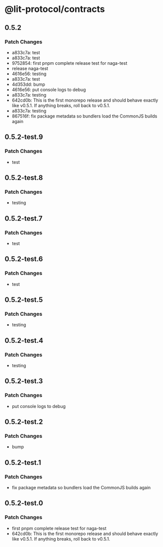 # @lit-protocol/contracts

## 0.5.2

### Patch Changes

- a833c7a: test
- a833c7a: test
- 9752854: first pnpm complete release test for naga-test
- release naga-test
- 4616e56: testing
- a833c7a: test
- 4d353dd: bump
- 4616e56: put console logs to debug
- a833c7a: testing
- 642cd0b: This is the first monorepo release and should behave exactly like v0.5.1. If anything breaks, roll back to v0.5.1.
- a833c7a: testing
- 867516f: fix package metadata so bundlers load the CommonJS builds again

## 0.5.2-test.9

### Patch Changes

- test

## 0.5.2-test.8

### Patch Changes

- testing

## 0.5.2-test.7

### Patch Changes

- test

## 0.5.2-test.6

### Patch Changes

- test

## 0.5.2-test.5

### Patch Changes

- testing

## 0.5.2-test.4

### Patch Changes

- testing

## 0.5.2-test.3

### Patch Changes

- put console logs to debug

## 0.5.2-test.2

### Patch Changes

- bump

## 0.5.2-test.1

### Patch Changes

- fix package metadata so bundlers load the CommonJS builds again

## 0.5.2-test.0

### Patch Changes

- first pnpm complete release test for naga-test
- 642cd0b: This is the first monorepo release and should behave exactly like v0.5.1. If anything breaks, roll back to v0.5.1.
